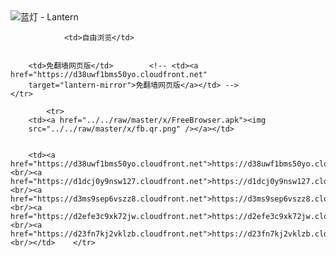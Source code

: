 

<img src="../../raw/master/x/8e0a2b81.c82003be.LanternYellow2.png" alt="蓝灯 - Lantern"/>
<table>
    <tr>
                
                <td>自由浏览</td>
        
        
        <td>免翻墙网页版</td>        <!-- <td><a href="https://d38uwf1bms50yo.cloudfront.net"
        target="lantern-mirror">免翻墙网页版</a></td> -->
    </tr>
    
            <tr>
        <td><a href="../../raw/master/x/FreeBrowser.apk"><img
        src="../../raw/master/x/fb.qr.png" /></a></td>

        
        <td><a href="https://d38uwf1bms50yo.cloudfront.net">https://d38uwf1bms50yo.cloudfront.net</a><br/><a href="https://d1dcj0y9nsw127.cloudfront.net">https://d1dcj0y9nsw127.cloudfront.net</a><br/><a href="https://d3ms9sep6vszz8.cloudfront.net">https://d3ms9sep6vszz8.cloudfront.net</a><br/><a href="https://d2efe3c9xk72jw.cloudfront.net">https://d2efe3c9xk72jw.cloudfront.net</a><br/><a href="https://d23fn7kj2vklzb.cloudfront.net">https://d23fn7kj2vklzb.cloudfront.net</a><br/></td>    </tr>
</table>
